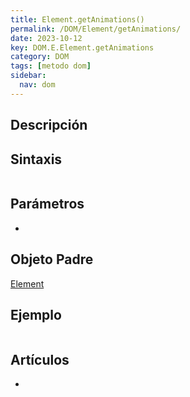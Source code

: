 ```yaml
---
title: Element.getAnimations()
permalink: /DOM/Element/getAnimations/
date: 2023-10-12
key: DOM.E.Element.getAnimations
category: DOM
tags: [metodo dom]
sidebar:
  nav: dom
---
```


## Descripción


## Sintaxis


```javascript

```


## Parámetros

- 

## Objeto Padre


[Element](https://www.w3api.com/DOM/Element/)


## Ejemplo


```javascript

```


## Artículos

- 
